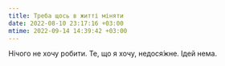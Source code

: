 ```yaml
---
title: Треба щось в житті міняти
date: 2022-08-10 23:17:16 +03:00
mtime: 2022-09-14 14:39:42 +03:00
---
```


Нічого не хочу робити. Те, що я хочу, недося́жне. Ідей нема.

